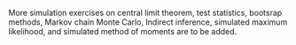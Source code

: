 More simulation exercises on central limit theorem, test statistics, bootsrap methods, Markov chain Monte Carlo, Indirect inference, simulated maximum likelihood, and simulated method of moments are to be added. 
